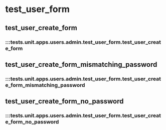 # test_user_form

## test_user_create_form

### :::tests.unit.apps.users.admin.test_user_form.test_user_create_form

## test_user_create_form_mismatching_password

### :::tests.unit.apps.users.admin.test_user_form.test_user_create_form_mismatching_password

## test_user_create_form_no_password

### :::tests.unit.apps.users.admin.test_user_form.test_user_create_form_no_password

